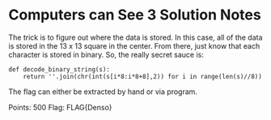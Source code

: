 # Computers can See 3 Solution Notes

The trick is to figure out where the data is stored. In this case, all of the data is stored in the 13 x 13 square in the center. From there, just know that each character is stored in binary. So, the really secret sauce is:

``` 
def decode_binary_string(s):
    return ''.join(chr(int(s[i*8:i*8+8],2)) for i in range(len(s)//8))
```

The flag can either be extracted by hand or via program. 

Points: 500
Flag: FLAG{Denso}
